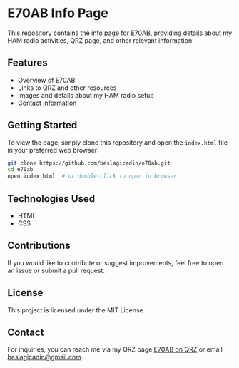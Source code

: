 # E70AB Info Page

This repository contains the info page for E70AB, providing details about my HAM radio activities, QRZ page, and other relevant information.

## Features
- Overview of E70AB
- Links to QRZ and other resources
- Images and details about my HAM radio setup
- Contact information

## Getting Started
To view the page, simply clone this repository and open the `index.html` file in your preferred web browser:

```sh
git clone https://github.com/beslagicadin/e70ab.git
cd e70ab
open index.html  # or double-click to open in browser
```

## Technologies Used
- HTML
- CSS

## Contributions
If you would like to contribute or suggest improvements, feel free to open an issue or submit a pull request.

## License
This project is licensed under the MIT License.

## Contact
For inquiries, you can reach me via my QRZ page [E70AB on QRZ](https://www.qrz.com/db/E70AB) or email [beslagicadin@gmail.com](mailto:beslagicadin@gmail.com).
